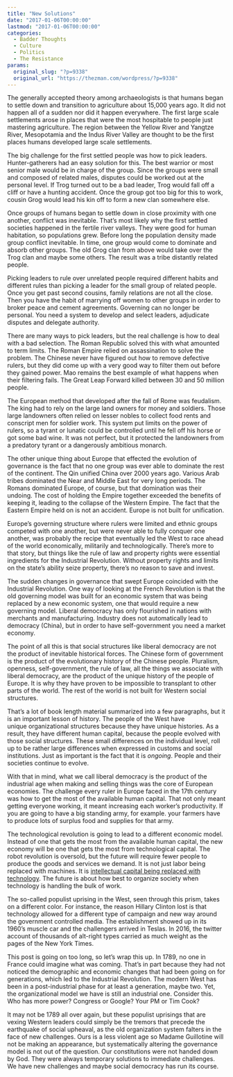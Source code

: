 ```yaml
---
title: "New Solutions"
date: "2017-01-06T00:00:00"
lastmod: "2017-01-06T00:00:00"
categories:
  - Badder Thoughts
  - Culture
  - Politics
  - The Resistance
params:
  original_slug: "?p=9338"
  original_url: "https://thezman.com/wordpress/?p=9338"
---
```


The generally accepted theory among archaeologists is that humans began
to settle down and transition to agriculture about 15,000 years ago. It
did not happen all of a sudden nor did it happen everywhere. The first
large scale settlements arose in places that were the most hospitable
to people just mastering agriculture. The region between the Yellow
River and Yangtze River, Mesopotamia and the Indus River Valley are
thought to be the first places humans developed large scale settlements.

The big challenge for the first settled people was how to pick leaders.
Hunter-gatherers had an easy solution for this. The best warrior or most
senior male would be in charge of the group. Since the groups were small
and composed of related males, disputes could be worked out at the
personal level. If Trog turned out to be a bad leader, Trog would fall
off a cliff or have a hunting accident. Once the group got too big for
this to work, cousin Grog would lead his kin off to form a new clan
somewhere else.

Once groups of humans began to settle down in close proximity with one
another, conflict was inevitable. That’s most likely why the first
settled societies happened in the fertile river valleys. They were good
for human habitation, so populations grew. Before long the population
density made group conflict inevitable. In time, one group would come to
dominate and absorb other groups. The old Grog clan from above would
take over the Trog clan and maybe some others. The result was a tribe
distantly related people.

Picking leaders to rule over unrelated people required different habits
and different rules than picking a leader for the small group of related
people. Once you get past second cousins, family relations are not all
the close. Then you have the habit of marrying off women to other groups
in order to broker peace and cement agreements. Governing can no longer
be personal. You need a system to develop and select leaders, adjudicate
disputes and delegate authority.

There are many ways to pick leaders, but the real challenge is how to
deal with a bad selection. The Roman Republic solved this with what
amounted to term limits. The Roman Empire relied on assassination to
solve the problem. The Chinese never have figured out how to remove
defective rulers, but they did come up with a very good way to filter
them out before they gained power. Mao remains the best example of what
happens when their filtering fails. The Great Leap Forward killed
between 30 and 50 million people.

The European method that developed after the fall of Rome was feudalism.
The king had to rely on the large land owners for money and soldiers.
Those large landowners often relied on lesser nobles to collect food
rents and conscript men for soldier work. This system put limits on the
power of rulers, so a tyrant or lunatic could be controlled until he
fell off his horse or got some bad wine. It was not perfect, but it
protected the landowners from a predatory tyrant or a dangerously
ambitious monarch.

The other unique thing about Europe that effected the evolution of
governance is the fact that no one group was ever able to dominate the
rest of the continent. The Qin unified China over 2000 years ago.
Various Arab tribes dominated the Near and Middle East for very long
periods. The Romans dominated Europe, of course, but that domination was
their undoing. The cost of holding the Empire together exceeded the
benefits of keeping it, leading to the collapse of the Western Empire.
The fact that the Eastern Empire held on is not an accident. Europe is
not built for unification.

Europe’s governing structure where rulers were limited and ethnic groups
competed with one another, but were never able to fully conquer one
another, was probably the recipe that eventually led the West to race
ahead of the world economically, militarily and technologically. There’s
more to that story, but things like the rule of law and property rights
were essential ingredients for the Industrial Revolution. Without
property rights and limits on the state’s ability seize property,
there’s no reason to save and invest.

The sudden changes in governance that swept Europe coincided with the
Industrial Revolution. One way of looking at the French Revolution is
that the old governing model was built for an economic system that was
being replaced by a new economic system, one that would require a new
governing model. Liberal democracy has only flourished in nations with
merchants and manufacturing. Industry does not automatically lead to
democracy (China), but in order to have self-government you need a
market economy.

The point of all this is that social structures like liberal democracy
are not the product of inevitable historical forces. The Chinese form of
government is the product of the evolutionary history of the Chinese
people. Pluralism, openness, self-government, the rule of law, all the
things we associate with liberal democracy, are the product of the
unique history of the people of Europe. It is why they have proven to be
impossible to transplant to other parts of the world. The rest of the
world is not built for Western social structures.

That’s a lot of book length material summarized into a few paragraphs,
but it is an important lesson of history. The people of the West have
unique organizational structures because they have unique histories. As
a result, they have different human capital, because the people evolved
with those social structures. These small differences on the individual
level, roll up to be rather large differences when expressed in customs
and social institutions. Just as important is the fact that it is
*ongoing*. People and their societies continue to evolve.

With that in mind, what we call liberal democracy is the product of the
industrial age when making and selling things was the core of European
economies. The challenge every ruler in Europe faced in the 17th century
was how to get the most of the available human capital. That not only
meant getting everyone working, it meant increasing each worker’s
productivity. If you are going to have a big standing army, for example.
your farmers have to produce lots of surplus food and supplies for that
army.

The technological revolution is going to lead to a different economic
model. Instead of one that gets the most from the available human
capital, the new economy will be one that gets the most from
technological capital. The robot revolution is oversold, but the future
will require fewer people to produce the goods and services we demand.
It is not just labor being replaced with machines. It is <a
href="https://www.theguardian.com/technology/2017/jan/05/japanese-company-replaces-office-workers-artificial-intelligence-ai-fukoku-mutual-life-insurance"
target="_blank">intellectual capital being replaced with technology</a>.
The future is about how best to organize society when technology is
handling the bulk of work.

The so-called populist uprising in the West, seen through this prism,
takes on a different color. For instance, the reason Hillary Clinton
lost is that technology allowed for a different type of campaign and new
way around the government controlled media. The establishment showed up
in its 1960’s muscle car and the challengers arrived in Teslas. In 2016,
the twitter account of thousands of alt-right types carried as much
weight as the pages of the New York Times.

This post is going on too long, so let’s wrap this up. In 1789, no one
in France could imagine what was coming. That’s in part because they had
not noticed the demographic and economic changes that had been going on
for generations, which led to the Industrial Revolution. The modern West
has been in a post-industrial phase for at least a generation, maybe
two. Yet, the organizational model we have is still an industrial one.
Consider this. Who has more power? Congress or Google? Your PM or Tim
Cook?

It may not be 1789 all over again, but these populist uprisings that are
vexing Western leaders could simply be the tremors that precede the
earthquake of social upheaval, as the old organization system falters in
the face of new challenges. Ours is a less violent age so Madame
Guillotine will not be making an appearance, but systematically altering
the governance model is not out of the question. Our constitutions were
not handed down by God. They were always temporary solutions to
immediate challenges. We have new challenges and maybe social democracy
has run its course.

